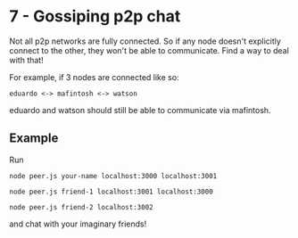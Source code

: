 # 7 - Gossiping p2p chat

Not all p2p networks are fully connected. So if any node doesn't
explicitly connect to the other, they won't be able to
communicate. Find a way to deal with that!

For example, if 3 nodes are connected like so:

`eduardo <-> mafintosh <-> watson`

eduardo and watson should still be able to communicate via mafintosh.

## Example

Run

`node peer.js your-name localhost:3000 localhost:3001`

`node peer.js friend-1 localhost:3001 localhost:3000`

`node peer.js friend-2 localhost:3002`

and chat with your imaginary friends!